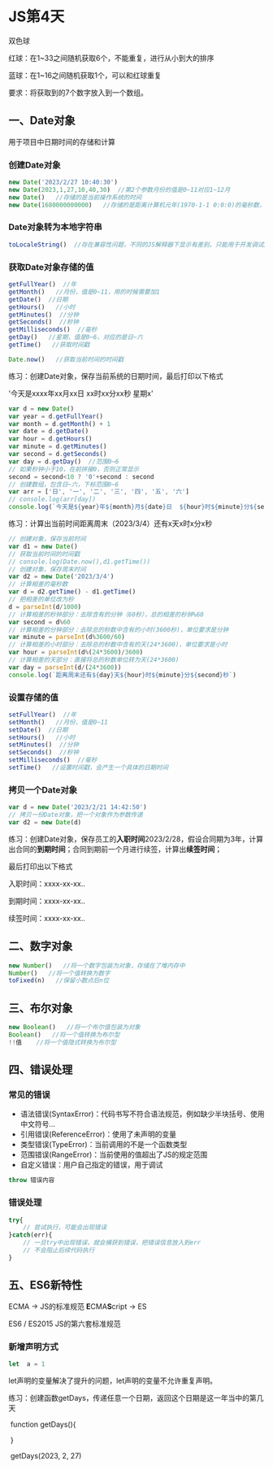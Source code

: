 # JS第4天

双色球

红球：在1~33之间随机获取6个，不能重复，进行从小到大的排序

蓝球：在1~16之间随机获取1个，可以和红球重复

要求：将获取到的7个数字放入到一个数组。

## 一、Date对象

用于项目中日期时间的存储和计算

### 创建Date对象 

```js
new Date('2023/2/27 10:40:30')
new Date(2023,1,27,10,40,30)  //第2个参数月份的值是0~11对应1~12月
new Date()   //存储的是当前操作系统的时间
new Date(1680000000000)   //存储的是距离计算机元年(1970-1-1 0:0:0)的毫秒数，会产生一个具体的日期时间    1秒 = 1000毫秒
```

### Date对象转为本地字符串

```js
toLocaleString()  //存在兼容性问题，不同的JS解释器下显示有差别，只能用于开发调试阶段
```

### 获取Date对象存储的值

```js
getFullYear()  //年
getMonth()   //月份，值是0~11，用的时候需要加1
getDate()  //日期
getHours()   //小时
getMinutes()  //分钟
getSeconds()  //秒钟
getMilliseconds()  //毫秒
getDay()   //星期，值是0~6，对应的是日~六
getTime()   //获取时间戳

Date.now()   //获取当前时间的时间戳
```

练习：创建Date对象，保存当前系统的日期时间，最后打印以下格式

'今天是xxxx年xx月xx日  xx时xx分xx秒  星期x'

```js
var d = new Date()
var year = d.getFullYear()
var month = d.getMonth() + 1
var date = d.getDate()
var hour = d.getHours()
var minute = d.getMinutes()
var second = d.getSeconds()
var day = d.getDay()  //范围0~6
// 如果秒钟小于10，在前拼接0，否则正常显示
second = second<10 ? '0'+second : second
// 创建数组，包含日~六，下标范围0~6
var arr = ['日', '一', '二', '三', '四', '五', '六']
// console.log(arr[day])
console.log(`今天是${year}年${month}月${date}日  ${hour}时${minute}分${second}秒  星期${arr[day]}`)
```

练习：计算出当前时间距离周末（2023/3/4）还有x天x时x分x秒

```js
// 创建对象，保存当前时间
var d1 = new Date()
// 获取当前时间的时间戳
// console.log(Date.now(),d1.getTime())
// 创建对象，保存周末时间
var d2 = new Date('2023/3/4')
// 计算相差的毫秒数
var d = d2.getTime() - d1.getTime()
// 把相差的单位改为秒
d = parseInt(d/1000)
// 计算相差的秒钟部分：去除含有的分钟（60秒），总的相差的秒钟%60
var second = d%60
// 计算相差的分钟部分：去除总的秒数中含有的小时(3600秒)，单位要求是分钟
var minute = parseInt(d%3600/60) 
// 计算相差的小时部分：去除总的秒数中含有的天(24*3600)，单位要求是小时
var hour = parseInt(d%(24*3600)/3600) 
// 计算相差的天部分：直接将总的秒数单位转为天(24*3600)
var day = parseInt(d/(24*3600)) 
console.log(`距离周末还有${day}天${hour}时${minute}分${second}秒`)
```

### 设置存储的值

```js
setFullYear()  //年
setMonth()   //月份，值是0~11
setDate()  //日期
setHours()   //小时
setMinutes()  //分钟
setSeconds()  //秒钟
setMilliseconds()  //毫秒
setTime()   //设置时间戳，会产生一个具体的日期时间
```

### 拷贝一个Date对象

```js
var d = new Date('2023/2/21 14:42:50')
// 拷贝一份Date对象，把一个对象作为参数传递
var d2 = new Date(d)
```

练习：创建Date对象，保存员工的**入职时间**2023/2/28，假设合同期为3年，计算出合同的**到期时间**；合同到期前一个月进行续签，计算出**续签时间**；

最后打印出以下格式

入职时间：xxxx-xx-xx..

到期时间：xxxx-xx-xx..

续签时间：xxxx-xx-xx..

## 二、数字对象

```js
new Number()   //将一个数字包装为对象，存储在了堆内存中
Number()   //将一个值转换为数字
toFixed(n)   //保留小数点后n位
```

## 三、布尔对象

```js
new Boolean()   //将一个布尔值包装为对象
Boolean()   //将一个值转换为布尔型
!!值    //将一个值隐式转换为布尔型
```

## 四、错误处理

### 常见的错误

- 语法错误(SyntaxError)：代码书写不符合语法规范，例如缺少半块括号、使用中文符号...
- 引用错误(ReferenceError)：使用了未声明的变量
- 类型错误(TypeError)：当前调用的不是一个函数类型
- 范围错误(RangeError)：当前使用的值超出了JS的规定范围
- 自定义错误：用户自己指定的错误，用于调试 

```js
throw 错误内容
```

###  错误处理

```js
try{
    // 尝试执行，可能会出现错误
}catch(err){
    // 一旦try中出现错误，就会捕获到错误，把错误信息放入到err
    // 不会阻止后续代码执行
}
```

## 五、ES6新特性

ECMA   ->   JS的标准规范   **E**CMA**S**cript   ->  ES

ES6 / ES2015      JS的第六套标准规范

### 新增声明方式    

```js
let  a = 1
```

   let声明的变量解决了提升的问题，let声明的变量不允许重复声明。

​      练习：创建函数getDays，传递任意一个日期，返回这个日期是这一年当中的第几天

​       function  getDays(){

​       }

​      getDays(2023, 2, 27)
